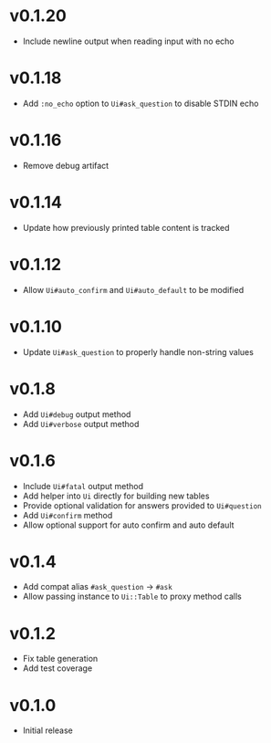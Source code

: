 # v0.1.20
* Include newline output when reading input with no echo

# v0.1.18
* Add `:no_echo` option to `Ui#ask_question` to disable STDIN echo

# v0.1.16
* Remove debug artifact

# v0.1.14
* Update how previously printed table content is tracked

# v0.1.12
* Allow `Ui#auto_confirm` and `Ui#auto_default` to be modified

# v0.1.10
* Update `Ui#ask_question` to properly handle non-string values

# v0.1.8
* Add `Ui#debug` output method
* Add `Ui#verbose` output method

# v0.1.6
* Include `Ui#fatal` output method
* Add helper into `Ui` directly for building new tables
* Provide optional validation for answers provided to `Ui#question`
* Add `Ui#confirm` method
* Allow optional support for auto confirm and auto default

# v0.1.4
* Add compat alias `#ask_question` -> `#ask`
* Allow passing instance to `Ui::Table` to proxy method calls

# v0.1.2
* Fix table generation
* Add test coverage

# v0.1.0
* Initial release
